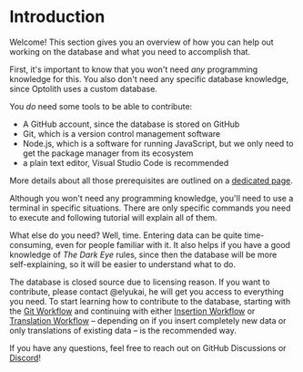 # Introduction

Welcome! This section gives you an overview of how you can help out working on the database and what you need to accomplish that.

First, it's important to know that you won't need *any* programming knowledge for this. You also don't need any specific database knowledge, since Optolith uses a custom database.

You *do* need some tools to be able to contribute:

- A GitHub account, since the database is stored on GitHub
- Git, which is a version control management software
- Node.js, which is a software for running JavaScript, but we only need to get the package manager from its ecosystem
- a plain text editor, Visual Studio Code is recommended

More details about all those prerequisites are outlined on a [dedicated page](./Prerequisites.md).

Although you won't need any programming knowledge, you'll need to use a terminal in specific situations. There are only specific commands you need to execute and following tutorial will explain all of them.

What else do you need? Well, time. Entering data can be quite time-consuming, even for people familiar with it. It also helps if you have a good knowledge of *The Dark Eye* rules, since then the database will be more self-explaining, so it will be easier to understand what to do.

The database is closed source due to licensing reason. If you want to contribute, please contact @elyukai, he will get you access to everything you need. To start learning how to contribute to the database, starting with the [Git Workflow](./Git-Workflow.md) and continuing with either [Insertion Workflow](./Insertion-Workflow.md) or [Translation Workflow](./Translation-Workflow.md) – depending on if you insert completely new data or only translations of existing data – is the recommended way.

If you have any questions, feel free to reach out on GitHub Discussions or [Discord](https://discord.gg/wfdgB9g)!
